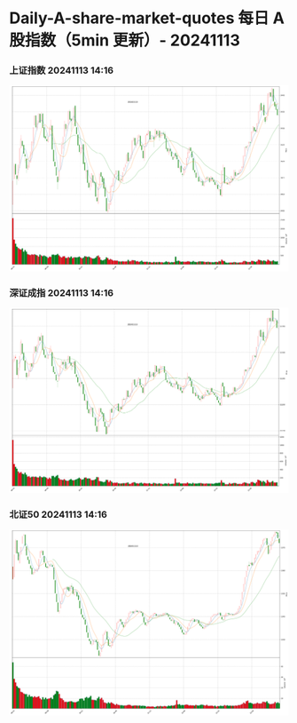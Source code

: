 
# Daily-A-share-market-quotes 每日 A 股指数（5min 更新）- 20241113

### 上证指数 20241113 14:16
![](./fig/2024/11/20241113-sh000001.png)

### 深证成指 20241113 14:16
![](./fig/2024/11/20241113-sz399001.png)

### 北证50 20241113 14:16
![](./fig/2024/11/20241113-bj899050.png)
